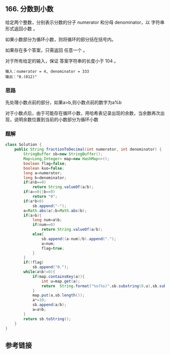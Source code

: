 ## 166. 分数到小数
给定两个整数，分别表示分数的分子 numerator 和分母 denominator，以 字符串形式返回小数 。

如果小数部分为循环小数，则将循环的部分括在括号内。

如果存在多个答案，只需返回 任意一个 。

对于所有给定的输入，保证 答案字符串的长度小于 104 。

```
输入：numerator = 4, denominator = 333
输出："0.(012)"
```
### 思路
先处理小数点前的部分，如果a>b,则小数点前的数字为a%b 

对于小数点后，由于可能存在循环小数，用哈希表记录出现的余数，当余数再次出现，说明余数位置到当前的小数部分为循环小数
### 题解
```java
class Solution {
    public String fractionToDecimal(int numerator, int denominator) {
        StringBuffer sb=new StringBuffer();
        Map<Long,Integer> map=new HashMap<>();
        boolean flag=false;
        boolean kuo=false;
        long a=numerator;
        long b=denominator;
        if(a%b==0)
            return String.valueOf(a/b);
        if(a==0||b==0)
            return "0";
        if(a*b<0)
            sb.append("-");
        a=Math.abs(a);b=Math.abs(b);
        if(a>b){
            long num=a%b;
            if(num==0)
                return String.valueOf(a/b);
            else{
                sb.append((a-num)/b).append(".");
                a=num;
                flag=true;
            }
        }
        if(!flag)
            sb.append("0.");
        while(a%b!=0){
            if(map.containsKey(a)){
                int u=map.get(a);
                return  String.format("%s(%s)",sb.substring(0,u),sb.substring(u));
            }
            map.put(a,sb.length());
            a*=10;
            sb.append(a/b);
            a=a%b;
        }
        return sb.toString();
    }
}
```
## 参考链接